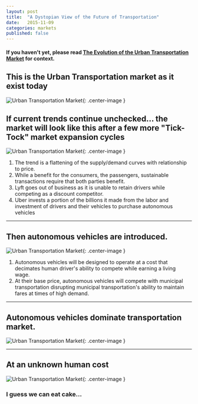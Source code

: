 ```yaml
---
layout: post
title:  "A Dystopian View of the Future of Transportation"
date:   2015-11-09
categories: markets
published: false
---
```

#### If you haven't yet, please read [The Evolution of the Urban Transportation Market](urban-transportation.html) for context.

## This is the Urban Transportation market as it exist today

![Urban Transportation Market](/blog/img/transportation_market-tnc12.png){: .center-image }

## If current trends continue unchecked... the market will look like this after a few more "Tick-Tock" market expansion cycles
![Urban Transportation Market](/blog/img/transportation_market-tnc12a.png){: .center-image }

1. The trend is a flattening of the supply/demand curves with relationship to price.
2. While a benefit for the consumers, the passengers, sustainable transactions require that both parties benefit.
1. Lyft goes out of business as it is unable to retain drivers while competing as a discount competitor.
2. Uber invests a portion of the billions it made from the labor and investment of drivers and their vehicles to purchase autonomous vehicles

***

## Then autonomous vehicles are introduced.
![Urban Transportation Market](/blog/img/transportation_market-tnc13.png){: .center-image }

1. Autonomous vehicles will be designed to operate at a cost that decimates human driver's ability to compete while earning a living wage.
1. At their base price, autonomous vehicles will compete with municipal transportation disrupting municipal transportation's ability to maintain fares at times of high demand.

***

## Autonomous vehicles dominate transportation market.

![Urban Transportation Market](/blog/img/transportation_robots.png){: .center-image }

***

## At an unknown human cost

![Urban Transportation Market](/blog/img/transportation_robots-effect.png){: .center-image }

### I guess we can eat cake...

